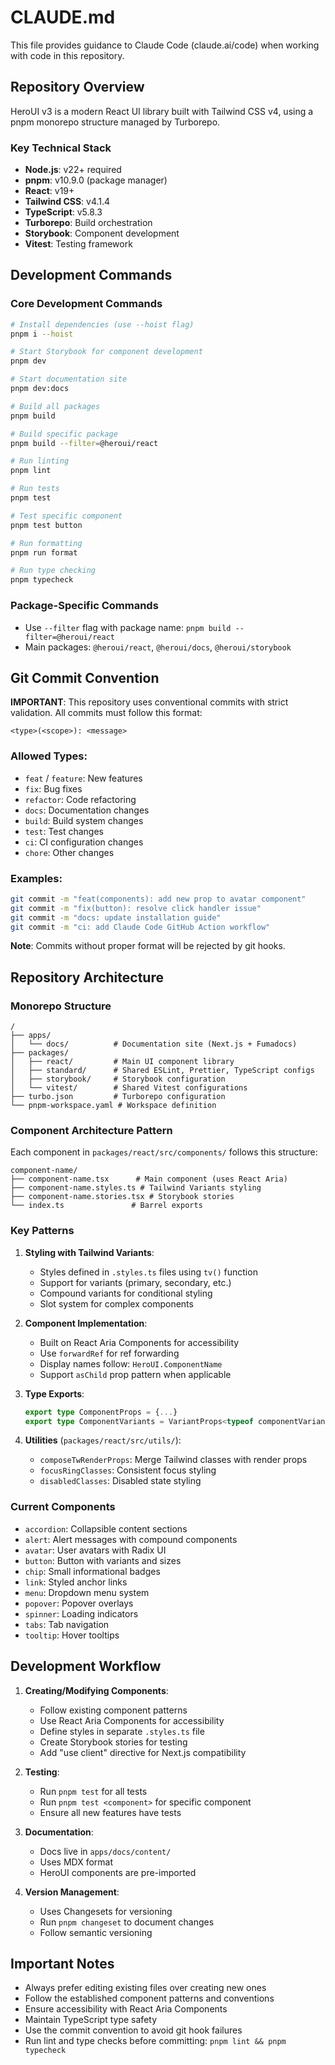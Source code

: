 # CLAUDE.md

This file provides guidance to Claude Code (claude.ai/code) when working with code in this repository.

## Repository Overview

HeroUI v3 is a modern React UI library built with Tailwind CSS v4, using a pnpm monorepo structure managed by Turborepo.

### Key Technical Stack

- **Node.js**: v22+ required
- **pnpm**: v10.9.0 (package manager)
- **React**: v19+
- **Tailwind CSS**: v4.1.4
- **TypeScript**: v5.8.3
- **Turborepo**: Build orchestration
- **Storybook**: Component development
- **Vitest**: Testing framework

## Development Commands

### Core Development Commands

```bash
# Install dependencies (use --hoist flag)
pnpm i --hoist

# Start Storybook for component development
pnpm dev

# Start documentation site
pnpm dev:docs

# Build all packages
pnpm build

# Build specific package
pnpm build --filter=@heroui/react

# Run linting
pnpm lint

# Run tests
pnpm test

# Test specific component
pnpm test button

# Run formatting
pnpm run format

# Run type checking
pnpm typecheck
```

### Package-Specific Commands

- Use `--filter` flag with package name: `pnpm build --filter=@heroui/react`
- Main packages: `@heroui/react`, `@heroui/docs`, `@heroui/storybook`

## Git Commit Convention

**IMPORTANT**: This repository uses conventional commits with strict validation. All commits must follow this format:

```
<type>(<scope>): <message>
```

### Allowed Types:

- `feat` / `feature`: New features
- `fix`: Bug fixes
- `refactor`: Code refactoring
- `docs`: Documentation changes
- `build`: Build system changes
- `test`: Test changes
- `ci`: CI configuration changes
- `chore`: Other changes

### Examples:

```bash
git commit -m "feat(components): add new prop to avatar component"
git commit -m "fix(button): resolve click handler issue"
git commit -m "docs: update installation guide"
git commit -m "ci: add Claude Code GitHub Action workflow"
```

**Note**: Commits without proper format will be rejected by git hooks.

## Repository Architecture

### Monorepo Structure

```
/
├── apps/
│   └── docs/          # Documentation site (Next.js + Fumadocs)
├── packages/
│   ├── react/         # Main UI component library
│   ├── standard/      # Shared ESLint, Prettier, TypeScript configs
│   ├── storybook/     # Storybook configuration
│   └── vitest/        # Shared Vitest configurations
├── turbo.json         # Turborepo configuration
└── pnpm-workspace.yaml # Workspace definition
```

### Component Architecture Pattern

Each component in `packages/react/src/components/` follows this structure:

```
component-name/
├── component-name.tsx      # Main component (uses React Aria)
├── component-name.styles.ts # Tailwind Variants styling
├── component-name.stories.tsx # Storybook stories
└── index.ts               # Barrel exports
```

### Key Patterns

1. **Styling with Tailwind Variants**:

   - Styles defined in `.styles.ts` files using `tv()` function
   - Support for variants (primary, secondary, etc.)
   - Compound variants for conditional styling
   - Slot system for complex components

2. **Component Implementation**:

   - Built on React Aria Components for accessibility
   - Use `forwardRef` for ref forwarding
   - Display names follow: `HeroUI.ComponentName`
   - Support `asChild` prop pattern when applicable

3. **Type Exports**:

   ```typescript
   export type ComponentProps = {...}
   export type ComponentVariants = VariantProps<typeof componentVariants>
   ```

4. **Utilities** (`packages/react/src/utils/`):
   - `composeTwRenderProps`: Merge Tailwind classes with render props
   - `focusRingClasses`: Consistent focus styling
   - `disabledClasses`: Disabled state styling

### Current Components

- `accordion`: Collapsible content sections
- `alert`: Alert messages with compound components
- `avatar`: User avatars with Radix UI
- `button`: Button with variants and sizes
- `chip`: Small informational badges
- `link`: Styled anchor links
- `menu`: Dropdown menu system
- `popover`: Popover overlays
- `spinner`: Loading indicators
- `tabs`: Tab navigation
- `tooltip`: Hover tooltips

## Development Workflow

1. **Creating/Modifying Components**:

   - Follow existing component patterns
   - Use React Aria Components for accessibility
   - Define styles in separate `.styles.ts` file
   - Create Storybook stories for testing
   - Add "use client" directive for Next.js compatibility

2. **Testing**:

   - Run `pnpm test` for all tests
   - Run `pnpm test <component>` for specific component
   - Ensure all new features have tests

3. **Documentation**:

   - Docs live in `apps/docs/content/`
   - Uses MDX format
   - HeroUI components are pre-imported

4. **Version Management**:
   - Uses Changesets for versioning
   - Run `pnpm changeset` to document changes
   - Follow semantic versioning

## Important Notes

- Always prefer editing existing files over creating new ones
- Follow the established component patterns and conventions
- Ensure accessibility with React Aria Components
- Maintain TypeScript type safety
- Use the commit convention to avoid git hook failures
- Run lint and type checks before committing: `pnpm lint && pnpm typecheck`
